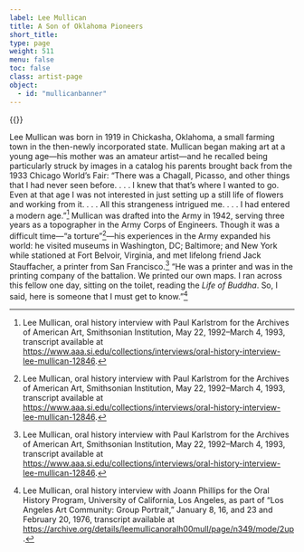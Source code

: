 ```yaml
---
label: Lee Mullican
title: A Son of Oklahoma Pioneers
short_title:
type: page
weight: 511
menu: false
toc: false
class: artist-page
object:
  - id: "mullicanbanner"
---
```

{{<q-figure id="mullicanbanner">}}

Lee Mullican was born in 1919 in Chickasha, Oklahoma, a small farming town in the then-newly incorporated state. Mullican began making art at a young age—his mother was an amateur artist—and he recalled being particularly struck by images in a catalog his parents brought back from the 1933 Chicago World’s Fair: “There was a Chagall, Picasso, and other things that I had never seen before. . . . I knew that that’s where I wanted to go. Even at that age I was not interested in just setting up a still life of flowers and working from it. . . . All this strangeness intrigued me. . . . I had entered a modern age.”[^1] Mullican was drafted into the Army in 1942, serving three years as a topographer in the Army Corps of Engineers. Though it was a difficult time—“a torture”[^2]—his experiences in the Army expanded his world: he visited museums in Washington, DC; Baltimore; and New York while stationed at Fort Belvoir, Virginia, and met lifelong friend Jack Stauffacher, a printer from San Francisco.[^3] “He was a printer and was in the printing company of the battalion. We printed our own maps. I ran across this fellow one day, sitting on the toilet, reading the *Life of Buddha*. So, I said, here is someone that I must get to know.”[^4]

[^1]: Lee Mullican, oral history interview with Paul Karlstrom for the Archives of American Art, Smithsonian Institution, May 22, 1992–March 4, 1993, transcript available at https://www.aaa.si.edu/collections/interviews/oral-history-interview-lee-mullican-12846.

[^2]: Lee Mullican, oral history interview with Paul Karlstrom for the Archives of American Art, Smithsonian Institution, May 22, 1992–March 4, 1993, transcript available at https://www.aaa.si.edu/collections/interviews/oral-history-interview-lee-mullican-12846.

[^3]: Lee Mullican, oral history interview with Paul Karlstrom for the Archives of American Art, Smithsonian Institution, May 22, 1992–March 4, 1993, transcript available at https://www.aaa.si.edu/collections/interviews/oral-history-interview-lee-mullican-12846.

[^4]: Lee Mullican, oral history interview with Joann Phillips for the Oral History Program, University of California, Los Angeles, as part of “Los Angeles Art Community: Group Portrait,” January 8, 16, and 23 and February 20, 1976, transcript available at https://archive.org/details/leemullicanoralh00mull/page/n349/mode/2up.
